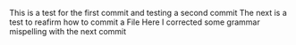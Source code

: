 
This is a test for the first commit and testing a second commit
The next is a test to reafirm how to commit a File
Here I corrected some grammar mispelling with the next commit